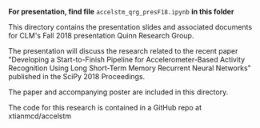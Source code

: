 **For presentation, find file** `accelstm_qrg_presF18.ipynb` **in this folder**

This directory contains the presentation slides and associated documents for CLM's Fall 2018 presentation Quinn Research Group. 

The presentation will discuss the research related to the recent paper "Developing a Start-to-Finish Pipeline for Accelerometer-Based Activity Recognition Using Long Short-Term Memory Recurrent Neural Networks" published in the SciPy 2018 Proceedings. 

The paper and accompanying poster are included in this directory. 

The code for this research is contained in a GitHub repo at xtianmcd/accelstm
